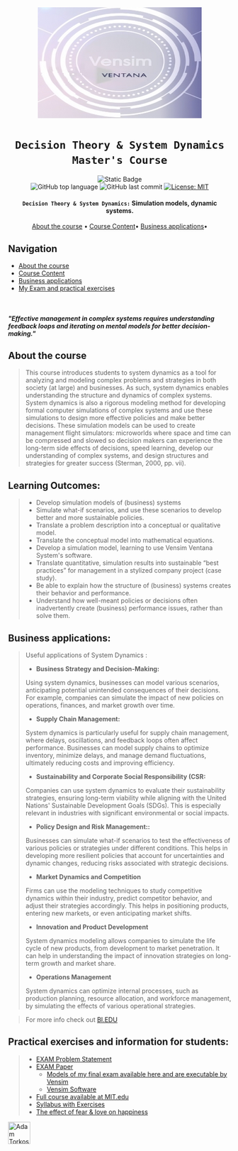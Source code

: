 <div align="center">

<a href="https://www.vensim.com" target="_blank">
    <img src="./Vensim_logo.jpeg" alt="Vensim Ventana Systems" width="370" height="250"/>
</a>


# `Decision Theory & System Dynamics Master's Course`

![Static Badge](https://img.shields.io/badge/mission-Optimize_Decision--Making_Processes-purple)
<br />
![GitHub top language](https://img.shields.io/github/languages/top/adamsky777/Decision_theory_and_System_Dynamics)
![GitHub last commit](https://img.shields.io/github/last-commit/adamsky777/Decision_theory_and_System_Dynamics)
[![License: MIT](https://img.shields.io/badge/License-MIT-green.svg)](https://opensource.org/licenses/MIT)

<p class="align center">
<h4><code>Decision Theory & System Dynamics:</code> Simulation models, dynamic systems.</h4>
</p>

[About the course](#about-the-course) •
[Course Content](#course-content)•
[Business applications](#business-applications)•

</div>

## Navigation

- [About the course](#about-the-course)
- [Course Content](#course-content)
- [Business applications](#business-applications)
- [My Exam and practical exercises](#practical-exercises-and-information-for-students)


<br />

#### _"Effective management in complex systems requires understanding feedback loops and iterating on mental models for better decision-making."_

## About the course

> This course introduces students to system dynamics as a tool for analyzing and modeling complex problems and strategies in both society (at large) and businesses. 
> As such, system dynamics enables understanding the structure and dynamics of complex systems. 
> System dynamics is also a rigorous modeling method for developing formal computer simulations of complex systems and use these simulations to design more effective policies and make better decisions. 
> These simulation models can be used to create management flight simulators: microworlds where space and time can be compressed and slowed so decision makers can experience the long-term side effects of decisions, speed learning, develop our understanding of complex systems, and design structures and strategies for greater success (Sterman, 2000, pp. vii).


## Learning Outcomes:


> * Develop simulation models of (business) systems
> * Simulate what-if scenarios, and use these scenarios to develop better and more sustainable policies.
> * Translate a problem description into a conceptual or qualitative model.
> * Translate the conceptual model into mathematical equations.
> * Develop a simulation model, learning to use Vensim Ventana System's software.
> * Translate quantitative, simulation results into sustainable “best practices” for management in a stylized company project (case study).
> * Be able to explain how the structure of (business) systems creates their behavior and performance.
> * Understand how well-meant policies or decisions often inadvertently create (business) performance issues, rather than solve them.




## Business applications:
>
> Useful applications of System Dynamics :
> * **Business Strategy and Decision-Making:**
>
> Using system dynamics, businesses can model various scenarios, anticipating potential unintended consequences of their decisions. 
> For example, companies can simulate the impact of new policies on operations, finances, and market growth over time.
> 
> * **Supply Chain Management:** 
>
> System dynamics is particularly useful for supply chain management, where delays, oscillations, and feedback loops often affect performance. 
> Businesses can model supply chains to optimize inventory, minimize delays, and manage demand fluctuations, ultimately reducing costs and improving efficiency.
> 
> * **Sustainability and Corporate Social Responsibility (CSR:**
> 
> Companies can use system dynamics to evaluate their sustainability strategies, ensuring long-term viability while aligning with the United Nations' Sustainable Development Goals (SDGs). 
> This is especially relevant in industries with significant environmental or social impacts.
>
> * **Policy Design and Risk Management::**
> 
> Businesses can simulate what-if scenarios to test the effectiveness of various policies or strategies under different conditions.
> This helps in developing more resilient policies that account for uncertainties and dynamic changes, reducing risks associated with strategic decisions.
> 
> * **Market Dynamics and Competition**
> 
> Firms can use the modeling techniques to study competitive dynamics within their industry, predict competitor behavior, and adjust their strategies accordingly. 
> This helps in positioning products, entering new markets, or even anticipating market shifts.
> 
>  * **Innovation and Product Development**
> 
> System dynamics modeling allows companies to simulate the life cycle of new products, from development to market penetration. 
> It can help in understanding the impact of innovation strategies on long-term growth and market share.
>
>  * **Operations Management**
>
> System dynamics can optimize internal processes, such as production planning, resource allocation, and workforce management, by simulating the effects of various operational strategies.

> 
> For more info check out [BI.EDU](https://programmeinfo.bi.no/nb/course/GRA-4135/2024-autumn)


## Practical exercises and information for students:
> * [EXAM Problem Statement](https://github.com/adamsky777/Decision_theory_and_System_Dynamics/blob/main/Course%202022/EXAM/2022%20GRA4135%20Term%20paper%20description%20v2.pdf)
> * [EXAM Paper](https://github.com/adamsky777/Decision_theory_and_System_Dynamics/blob/main/Course%202022/EXAM/Decision%20Theory%20%26%20System%20Dynamics%20Final%20EXAM.pdf)
>   * [Models of my final exam available here and are executable by Vensim](https://github.com/adamsky777/Decision_theory_and_System_Dynamics/tree/main/Course%202022/EXAM/models)
>   * [Vensim Software](https://vensim.com)
> * [Full course available at MIT.edu](https://ocw.mit.edu/courses/15-871-introduction-to-system-dynamics-fall-2013/)
> * [Syllabus with Exercises](https://github.com/adamsky777/Decision_theory_and_System_Dynamics/blob/main/Course%202022/Syllabus%20with%20Exercises%20-%20GRA4135.pdf)
> * [The effect of fear & love on happiness](https://github.com/adamsky777/Decision_theory_and_System_Dynamics/blob/main/hobby%20projects/Fear_and_Love_Happiness_growth_relationship_simulation.png)


<a href="https://github.com/adamsky777"><img height="50" src="https://avatars.githubusercontent.com/u/73426467?s=400&u=9c2283f010f179f17aaa58a0b9fbc68efd8014fd&v=4" title="Adam Torkos" width="50"/></a>

